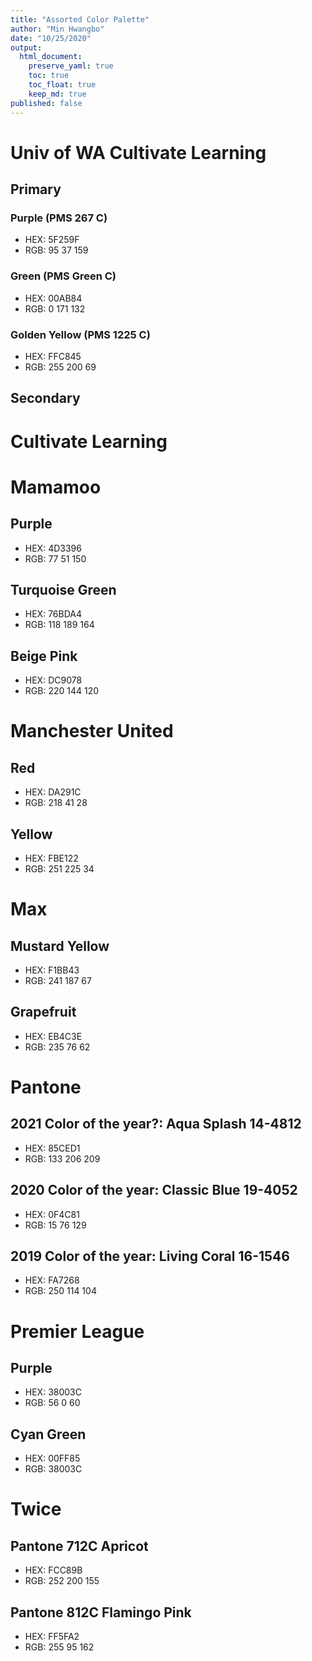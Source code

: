 ```yaml
---
title: "Assorted Color Palette"
author: "Min Hwangbo"
date: "10/25/2020"
output:
  html_document:
    preserve_yaml: true
    toc: true
    toc_float: true
    keep_md: true
published: false
---
```




# Univ of WA Cultivate Learning
## Primary
### Purple (PMS 267 C)
* HEX: 5F259F
* RGB: 95 37 159

### Green (PMS Green C)
* HEX: 00AB84
* RGB: 0 171 132

### Golden Yellow (PMS 1225 C)
* HEX: FFC845
* RGB: 255 200 69

## Secondary
# Cultivate Learning

# Mamamoo
## Purple
* HEX: 4D3396
* RGB: 77 51 150

## Turquoise Green
* HEX: 76BDA4
* RGB: 118 189 164

## Beige Pink
* HEX: DC9078
* RGB: 220 144 120

# Manchester United
## Red
* HEX: DA291C
* RGB: 218 41 28

## Yellow
* HEX: FBE122
* RGB: 251 225 34

# Max
## Mustard Yellow
* HEX: F1BB43
* RGB: 241 187 67

## Grapefruit
* HEX: EB4C3E
* RGB: 235 76 62
  
# Pantone
## 2021 Color of the year?: Aqua Splash 14-4812
* HEX: 85CED1
* RGB: 133 206 209

## 2020 Color of the year: Classic Blue 19-4052
* HEX: 0F4C81
* RGB: 15 76 129

## 2019 Color of the year: Living Coral 16-1546
* HEX: FA7268
* RGB: 250 114 104

# Premier League
## Purple
* HEX: 38003C
* RGB: 56 0 60

## Cyan Green
* HEX: 00FF85
* RGB: 38003C

# Twice
## Pantone 712C Apricot
* HEX: FCC89B
* RGB: 252 200 155

## Pantone 812C Flamingo Pink
* HEX: FF5FA2
* RGB: 255 95 162
